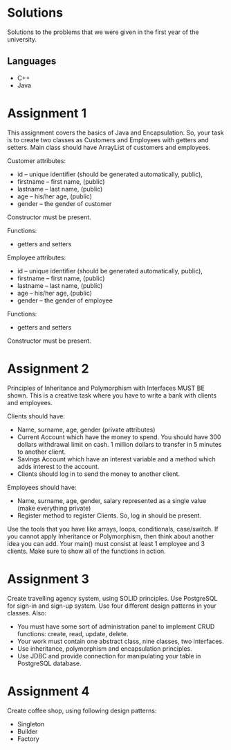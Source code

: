 # Solutions
Solutions to the problems that we were given in the first year of the university.

## Languages
- C++
- Java

# Assignment 1
This assignment covers the basics of Java and Encapsulation. So, your task is to create two classes as Customers and Employees with getters and setters. Main class should have ArrayList of customers and employees.

Customer attributes:
-	id – unique identifier (should be generated automatically, public), 
-	firstname – first name, (public)
-	lastname – last name, (public)
-	age – his/her age, (public)
-	gender – the gender of customer

Constructor must be present.

Functions:
- getters and setters

Employee attributes:
-	id – unique identifier (should be generated automatically, public), 
-	firstname – first name, (public)
-	lastname – last name, (public)
-	age – his/her age, (public)
-	gender – the gender of employee

Functions: 
-	getters and setters

Constructor must be present.

# Assignment 2
Principles of Inheritance and Polymorphism with Interfaces MUST BE shown. This is a creative task where you have to write a bank with clients and employees.

Clients should have:
- Name, surname, age, gender (private attributes)
- Current Account which have the money to spend. You should have 300 dollars withdrawal limit on cash. 1 million dollars to transfer in 5 minutes to another client.
- Savings Account which have an interest variable and a method which adds interest to the account.
- Clients should log in to send the money to another client.

Employees should have:
- Name, surname, age, gender, salary represented as a single value (make everything private)
- Register method to register Clients. So, log in should be present.

Use the tools that you have like arrays, loops, conditionals, case/switch. If you cannot apply Inheritance or Polymorphism, then think about another idea you can add. Your main() must consist at least 1 employee and 3 clients. Make sure to show all of the functions in action.

# Assignment 3
Create travelling agency system, using SOLID principles. Use PostgreSQL for sign-in and sign-up system. Use four different design patterns in your classes. Also:

- You must have some sort of administration panel to implement CRUD functions: create, read, update, delete.
- Your work must contain one abstract class, nine classes, two interfaces.
- Use inheritance, polymorphism and encapsulation principles.
- Use JDBC and provide connection for manipulating your table in PostgreSQL database.

# Assignment 4
Create coffee shop, using following design patterns:

- Singleton
- Builder
- Factory
